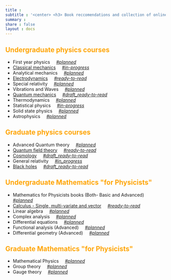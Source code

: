 ```yaml
---
title :
subtitle : '<center> <h3> Book reccomendations and collection of online resources for different topics </h3> </center>'
summary : 
share : false
layout : docs 
---
```




## <span style="color:orange">Undergraduate physics courses </span>

- First year physics    $~~~$  *<u>#planned</u>*
- [Classical mechanics]({{<ref"ug/cm">}}) $~~~$      *<u>#in-progress</u>*
- Analytical mechanics $~~~$      *<u>#planned</u>*
- [Electrodynamics]({{<ref"ug/ed">}}) $~~~$     *<u>#ready-to-read</u>*
- Special relativity $~~~$      *<u>#planned</u>*
- Vibrations and Waves $~~~$      *<u>#planned</u>*
- [Quantum mechanics]({{<ref"ug/qm">}}) $~~~$      *<u>#draft_ready-to-read</u>*
- Thermodynamics $~~~$      *<u>#planned</u>*
- Statistical physics $~~~$      *<u>#in-progress</u>*
- Solid state physics $~~~$      *<u>#planned</u>* 
- Astrophysics $~~~$      *<u>#planned</u>*

## <span style="color:orange"> Graduate physics courses </span>

- Advanced Quantum theory $~~~$     *<u>#planned</u>*
- [Quantum field theory]({{<ref"grad/qft">}})  $~~~$    *<u>#ready-to-read</u>*
- [Cosmology]({{<ref"grad/cosmology">}})  $~~~$    *<u>#draft_ready-to-read</u>*
- General relativity $~~~$     *<u>#in_progress</u>*
- [Black holes]({{<ref"grad/bh">}}) $~~~$     *<u>#draft_ready-to-read</u>*

## <span style="color:orange"> Undergraduate Mathematics "for Physicists" </span>

- Mathematics for Physicists books (Both- Basic and Advanced) $~~~$     *<u>#planned</u>*
- [Calculus - Single, multi-variate and vector]({{<ref"math/calculus">}}) $~~~$     *<u>#ready-to-read</u>*
- Linear algebra $~~~$     *<u>#planned</u>*
- Complex analysis $~~~$     *<u>#planned</u>*
- Differential equations  $~~~$    *<u>#planned</u>*
- Functional analysis (Advanced)  $~~~$    *<u>#planned</u>*
- Differential geometry (Advanced) $~~~$      *<u>#planned</u>*

## <span style="color:orange"> Graduate Mathematics "for Physicists" </span>

- Mathematical Physics  $~~~$    *<u>#planned</u>*
- Group theory  $~~~$    *<u>#planned</u>*
- Gauge theory  $~~~$    *<u>#planned</u>*

